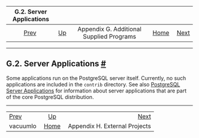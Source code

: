 <!--?xml version="1.0" encoding="UTF-8" standalone="no"?-->

|      G.2. Server Applications     |                                                                    |                                          |                                                       |                                                                 |
| :-------------------------------: | :----------------------------------------------------------------- | :--------------------------------------: | ----------------------------------------------------: | --------------------------------------------------------------: |
| [Prev](vacuumlo.html "vacuumlo")  | [Up](contrib-prog.html "Appendix G. Additional Supplied Programs") | Appendix G. Additional Supplied Programs | [Home](index.html "PostgreSQL 17devel Documentation") |  [Next](external-projects.html "Appendix H. External Projects") |

***

## G.2. Server Applications [#](#CONTRIB-PROG-SERVER)

Some applications run on the PostgreSQL server itself. Currently, no such applications are included in the `contrib` directory. See also [PostgreSQL Server Applications](reference-server.html "PostgreSQL Server Applications") for information about server applications that are part of the core PostgreSQL distribution.

***

|                                   |                                                                    |                                                                 |
| :-------------------------------- | :----------------------------------------------------------------: | --------------------------------------------------------------: |
| [Prev](vacuumlo.html "vacuumlo")  | [Up](contrib-prog.html "Appendix G. Additional Supplied Programs") |  [Next](external-projects.html "Appendix H. External Projects") |
| vacuumlo                          |        [Home](index.html "PostgreSQL 17devel Documentation")       |                                   Appendix H. External Projects |
